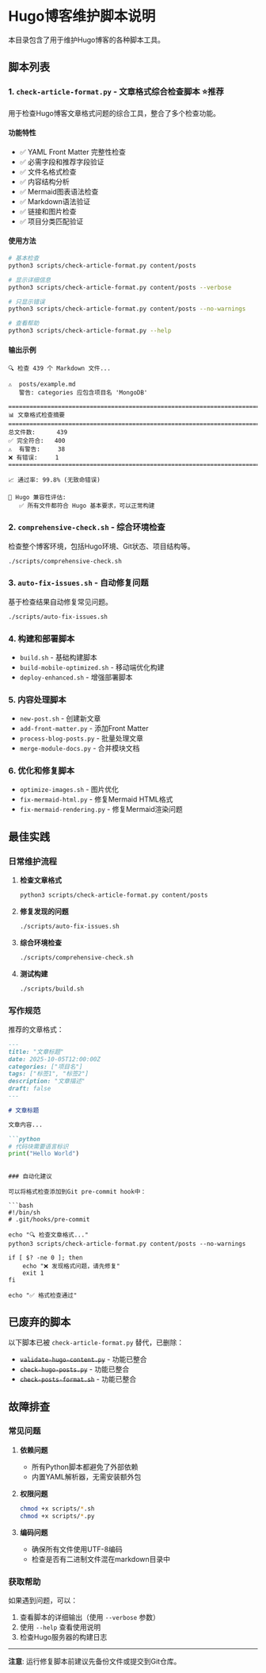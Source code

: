 # Hugo博客维护脚本说明

本目录包含了用于维护Hugo博客的各种脚本工具。

## 脚本列表

### 1. `check-article-format.py` - 文章格式综合检查脚本 ⭐**推荐**

用于检查Hugo博客文章格式问题的综合工具，整合了多个检查功能。

#### 功能特性
- ✅ YAML Front Matter 完整性检查
- ✅ 必需字段和推荐字段验证  
- ✅ 文件名格式检查
- ✅ 内容结构分析
- ✅ Mermaid图表语法检查
- ✅ Markdown语法验证
- ✅ 链接和图片检查
- ✅ 项目分类匹配验证

#### 使用方法

```bash
# 基本检查
python3 scripts/check-article-format.py content/posts

# 显示详细信息
python3 scripts/check-article-format.py content/posts --verbose

# 只显示错误
python3 scripts/check-article-format.py content/posts --no-warnings

# 查看帮助
python3 scripts/check-article-format.py --help
```

#### 输出示例

```
🔍 检查 439 个 Markdown 文件...

⚠️  posts/example.md
   警告: categories 应包含项目名 'MongoDB'

================================================================================
📊 文章格式检查摘要
================================================================================
总文件数:      439
✅ 完全符合:   400
⚠️  有警告:     38
❌ 有错误:     1
================================================================================

📈 通过率: 99.8% (无致命错误)

🎯 Hugo 兼容性评估:
   ✅ 所有文件都符合 Hugo 基本要求，可以正常构建
```

### 2. `comprehensive-check.sh` - 综合环境检查

检查整个博客环境，包括Hugo环境、Git状态、项目结构等。

```bash
./scripts/comprehensive-check.sh
```

### 3. `auto-fix-issues.sh` - 自动修复问题

基于检查结果自动修复常见问题。

```bash
./scripts/auto-fix-issues.sh
```

### 4. 构建和部署脚本

- `build.sh` - 基础构建脚本
- `build-mobile-optimized.sh` - 移动端优化构建
- `deploy-enhanced.sh` - 增强部署脚本

### 5. 内容处理脚本

- `new-post.sh` - 创建新文章
- `add-front-matter.py` - 添加Front Matter
- `process-blog-posts.py` - 批量处理文章
- `merge-module-docs.py` - 合并模块文档

### 6. 优化和修复脚本

- `optimize-images.sh` - 图片优化
- `fix-mermaid-html.py` - 修复Mermaid HTML格式
- `fix-mermaid-rendering.py` - 修复Mermaid渲染问题

## 最佳实践

### 日常维护流程

1. **检查文章格式**
   ```bash
   python3 scripts/check-article-format.py content/posts
   ```

2. **修复发现的问题**
   ```bash
   ./scripts/auto-fix-issues.sh
   ```

3. **综合环境检查**
   ```bash
   ./scripts/comprehensive-check.sh
   ```

4. **测试构建**
   ```bash
   ./scripts/build.sh
   ```

### 写作规范

推荐的文章格式：
```markdown
---
title: "文章标题"
date: 2025-10-05T12:00:00Z
categories: ["项目名"]
tags: ["标签1", "标签2"]
description: "文章描述"
draft: false
---

# 文章标题

文章内容...

```python
# 代码块需要语言标识
print("Hello World")
```
```

### 自动化建议

可以将格式检查添加到Git pre-commit hook中：

```bash
#!/bin/sh
# .git/hooks/pre-commit

echo "🔍 检查文章格式..."
python3 scripts/check-article-format.py content/posts --no-warnings

if [ $? -ne 0 ]; then
    echo "❌ 发现格式问题，请先修复"
    exit 1
fi

echo "✅ 格式检查通过"
```

## 已废弃的脚本

以下脚本已被 `check-article-format.py` 替代，已删除：
- ~~`validate-hugo-content.py`~~ - 功能已整合
- ~~`check-hugo-posts.py`~~ - 功能已整合  
- ~~`check-posts-format.sh`~~ - 功能已整合

## 故障排查

### 常见问题

1. **依赖问题**
   - 所有Python脚本都避免了外部依赖
   - 内置YAML解析器，无需安装额外包

2. **权限问题**
   ```bash
   chmod +x scripts/*.sh
   chmod +x scripts/*.py
   ```

3. **编码问题**
   - 确保所有文件使用UTF-8编码
   - 检查是否有二进制文件混在markdown目录中

### 获取帮助

如果遇到问题，可以：
1. 查看脚本的详细输出（使用 `--verbose` 参数）
2. 使用 `--help` 查看使用说明
3. 检查Hugo服务器的构建日志

---

**注意**: 运行修复脚本前建议先备份文件或提交到Git仓库。